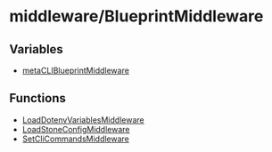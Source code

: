 # middleware/BlueprintMiddleware

## Variables

- [metaCLIBlueprintMiddleware](variables/metaCLIBlueprintMiddleware.md)

## Functions

- [LoadDotenvVariablesMiddleware](functions/LoadDotenvVariablesMiddleware.md)
- [LoadStoneConfigMiddleware](functions/LoadStoneConfigMiddleware.md)
- [SetCliCommandsMiddleware](functions/SetCliCommandsMiddleware.md)
